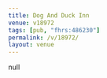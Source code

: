 ```yaml
---
title: Dog And Duck Inn
venue: v18972
tags: [pub, "fhrs:486230"]
permalink: /v/18972/
layout: venue
---
```

null